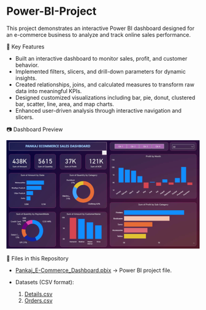 # Power-BI-Project
This project demonstrates an interactive Power BI dashboard designed for an e-commerce business to analyze and track online sales performance.

🔑 Key Features

- Built an interactive dashboard to monitor sales, profit, and customer behavior.
- Implemented filters, slicers, and drill-down parameters for dynamic insights.
- Created relationships, joins, and calculated measures to transform raw data into meaningful KPIs.
- Designed customized visualizations including bar, pie, donut, clustered bar, scatter, line, area, and map charts.
- Enhanced user-driven analysis through interactive navigation and slicers.

📷 Dashboard Preview

 ![Dashboard Preview](./Dashboard.png)

📂 Files in this Repository

- [Pankaj_E-Commerce_Dashboard.pbix](./Pankaj_E-Commerce_Dashboard.pbix) → Power BI project file.
  
- Datasets (CSV format):
  
  1. [Details.csv](./Details.csv)  
  2. [Orders.csv](./Orders.csv)  

